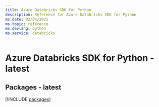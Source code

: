 ```yaml
---
title: Azure Databricks SDK for Python
description: Reference for Azure Databricks SDK for Python
ms.date: 02/04/2025
ms.topic: reference
ms.devlang: python
ms.service: databricks
---
```

# Azure Databricks SDK for Python - latest
## Packages - latest
[!INCLUDE [packages](databricks-index.md)]